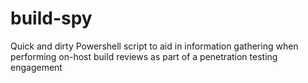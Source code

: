 # build-spy
Quick and dirty Powershell script to aid in information gathering when performing on-host build reviews as part of a penetration testing engagement
